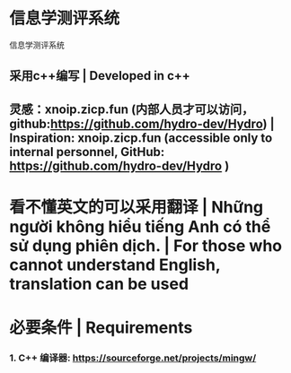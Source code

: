 # 信息学测评系统
信息学测评系统

## 采用c++编写 | Developed in c++
## 灵感：xnoip.zicp.fun (内部人员才可以访问，github:https://github.com/hydro-dev/Hydro) | Inspiration: xnoip.zicp.fun (accessible only to internal personnel, GitHub: https://github.com/hydro-dev/Hydro )
# 看不懂英文的可以采用翻译 | Những người không hiểu tiếng Anh có thể sử dụng phiên dịch. | For those who cannot understand English, translation can be used
# 必要条件 | Requirements
### 1. C++ 编译器: https://sourceforge.net/projects/mingw/

